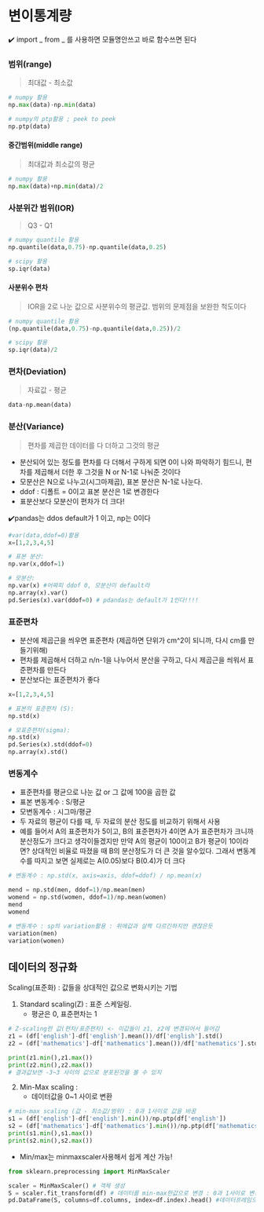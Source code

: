 # 변이통계량

:heavy_check_mark: import _ from _ 를 사용하면 모듈명안쓰고 바로 함수쓰면 된다



### 범위(range)

> 최대값 - 최소값

```python
# numpy 활용
np.max(data)-np.min(data)

# numpy의 ptp활용 ; peek to peek
np.ptp(data)
```



#### 중간범위(middle range)

> 최대값과 최소값의 평균

```python
# numpy 활용
np.max(data)+np.min(data)/2
```



### 사분위간 범위(IOR)

> Q3 - Q1

```python
# numpy quantile 활용
np.quantile(data,0.75)-np.quantile(data,0.25)

# scipy 활용
sp.iqr(data)
```



#### 사분위수 편차

> IOR을 2로 나눈 값으로 사분위수의 평균값. 범위의 문제점을 보완한 척도이다

```python
# numpy quantile 활용
(np.quantile(data,0.75)-np.quantile(data,0.25))/2

# scipy 활용
sp.iqr(data)/2
```



### 편차(Deviation)

> 자료값 - 평균

```python
data-np.mean(data)
```



### 분산(Variance)

> 편차를 제곱한 데이터를 다 더하고 그것의 평균

- 분산되어 있는 정도를 편차를 다 더해서 구하게  되면 0이 나와 파악하기 힘드니, 편차를 제곱해서 더한 후 그것을 N or N-1로 나눠준 것이다
- 모분산은 N으로 나누고(시그마제곱), 표본 분산은 N-1로 나눈다.
- ddof : 디폴트 = 0이고 표본 분산은 1로 변경한다
- 표분산보다 모분산이 편차가 더 크다!

:heavy_check_mark:pandas는 ddos default가 1 이고, np는 0이다

```python
#var(data,ddof=0)활용
x=[1,2,3,4,5]

# 표본 분산:
np.var(x,ddof=1)

# 모분산:
np.var(x) #어짜피 ddof 0, 모분산이 default라
np.array(x).var()
pd.Series(x).var(ddof=0) # pdandas는 default가 1인다!!!!
```



### 표준편차

- 분산에 제곱근을 씌우면 표준편차 (제곱하면 단위가 cm^2이 되니까, 다시 cm를 만들기위해)
- 편차를 제곱해서 더하고 n/n-1을 나누어서 분산을 구하고, 다시 제곱근을 씌워서 표준편차를 만든다
- 분산보다는 표준편차가 좋다

```python
x=[1,2,3,4,5]

# 표본의 표준편차 (S):
np.std(x)

# 모표준편차(sigma):
np.std(x)
pd.Series(x).std(ddof=0)
np.array(x).std()
```



### 변동계수

- 표준편차를 평균으로 나눈 값 or 그 값에 100을 곱한 값
- 표본 변동계수 : S/평균 
- 모변동계수 : 시그마/평균
- 두 자료의 평균이 다를 때, 두 자료의 분산 정도를 비교하기 위해서 사용
- 예를 들어서 A의 표준편차가 5이고, B의 표준편차가 4이면 A가 표준편차가 크니까 분산정도가 크다고 생각이들겠지만 만약 A의 평균이 100이고 B가 평균이 10이라면? 상대적인 비율로 따졌을 때 B의 분산정도가 더 큰 것을 알수있다. 그래서 변동계수를 따지고 보면 실제로는 A(0.05)보다 B(0.4)가 더 크다

```python
# 변동계수 : np.std(x, axis=axis, ddof=ddof) / np.mean(x) 

mend = np.std(men, ddof=1)/np.mean(men)
womend = np.std(women, ddof=1)/np.mean(women)
mend
womend

# 변동계수 : sp의 variation활용 : 위에값과 살짝 다르긴하지만 괜찮은듯
variation(men)
variation(women)
```



## 데이터의 정규화

Scaling(표준화) : 값들을 상대적인 값으로 변화시키는 기법

1. Standard scaling(Z) : 표준 스케일링. 
   - 평균은 0, 표준편차는 1

```python
# Z-scaling한 값(편차/표준편차) <- 이값들이 z1, z2에 변경되어서 들어감
z1 = (df['english']-df['english'].mean())/df['english'].std()
z2 = (df['mathematics']-df['mathematics'].mean())/df['mathematics'].std()

print(z1.min(),z1.max())
print(z2.min(),z2.max())
# 결과값보면 -3~3 사이의 값으로 분포된것을 볼 수 있지
```



2. Min-Max scaling : 
   - 데이터값을 0~1 사이로 변환

```python
# min-max scaling (값 - 최소값/범위) : 0과 1사이로 값을 바꿈
s1 = (df['english']-df['english'].min())/np.ptp(df['english'])
s2 = (df['mathematics']-df['mathematics'].min())/np.ptp(df['mathematics'])
print(s1.min(),s1.max())
print(s2.min(),s2.max())
```

- Min/max는 minmaxscaler사용해서 쉽게 계산 가능!

```python
from sklearn.preprocessing import MinMaxScaler

scaler = MinMaxScaler() # 객체 생성
S = scaler.fit_transform(df) # 데이터를 min-max한값으로 변경 : 0과 1사이로 변경
pd.DataFrame(S, columns=df.columns, index=df.index).head() #데이터프레임으로 출력
```

